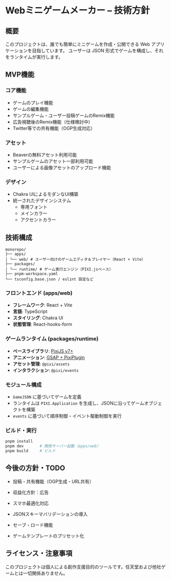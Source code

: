 # Webミニゲームメーカー – 技術方針

## 概要

このプロジェクトは、誰でも簡単にミニゲームを作成・公開できる Web アプリケーションを目指しています。
ユーザーは JSON 形式でゲームを構成し、それをランタイムが実行します。

## MVP機能

### コア機能
* ゲームのプレイ機能
* ゲームの編集機能
* サンプルゲーム・ユーザー投稿ゲームのRemix機能
* 広告視聴後のRemix機能（仕様検討中）
* Twitter等での共有機能（OGP生成対応）

### アセット
* Beaverの無料アセット利用可能
* サンプルゲームのアセット一部利用可能
* ユーザーによる画像アセットのアップロード機能

### デザイン
* Chakra UIによるモダンなUI構築
* 統一されたデザインシステム
  * 専用フォント
  * メインカラー
  * アクセントカラー

## 技術構成

```
monorepo/
├── apps/
│ └── web/ # ユーザー向けのゲームエディタ＆プレイヤー（React + Vite）
├── packages/
│ └── runtime/ # ゲーム実行エンジン（PIXI.jsベース）
├── pnpm-workspace.yaml
└── tsconfig.base.json / eslint 設定など
```

### フロントエンド (apps/web)

* **フレームワーク**: React + Vite
* **言語**: TypeScript
* **スタイリング**: Chakra UI
* **状態管理**: React-hooks-form

### ゲームランタイム (packages/runtime)

* **ベースライブラリ**: [PixiJS v7+](https://pixijs.com/)
* **アニメーション**: [GSAP + PixiPlugin](https://greensock.com/docs/v3/Plugins/PixiPlugin)
* **アセット管理**: `@pixi/assets`
* **インタラクション**: `@pixi/events`

### モジュール構成

* `GameJSON` に基づいてゲームを定義
* ランタイムは `PIXI.Application` を生成し、JSONに沿ってゲームオブジェクトを構築
* `events` に基づいて順序制御・イベント駆動制御を実行

### ビルド・実行

```bash
pnpm install
pnpm dev       # 開発サーバー起動（apps/web）
pnpm build     # ビルド
```

## 今後の方針・TODO

* 投稿・共有機能（OGP生成・URL共有）

* 収益化方針：広告

* スマホ最適化対応

* JSONスキーマバリデーションの導入

* セーブ・ロード機能

* ゲームテンプレートのプリセット化

## ライセンス・注意事項

このプロジェクトは個人による創作支援目的のツールです。任天堂および他社ゲームとは一切関係ありません。

